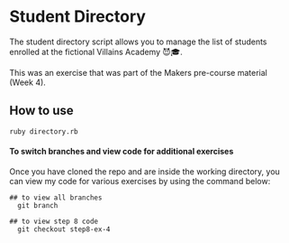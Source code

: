 # Student Directory

The student directory script allows you to manage the list of students enrolled at the fictional Villains Academy :smiling_imp::mortar_board:.

This was an exercise that was part of the Makers pre-course material (Week 4).

## How to use

```
ruby directory.rb
```

#### To switch branches and view code for additional exercises
Once you have cloned the repo and are inside the working directory, you can view my code for various exercises by using the command below:

```
## to view all branches
  git branch

## to view step 8 code
  git checkout step8-ex-4
```
